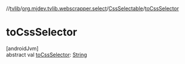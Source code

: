 //[tvlib](../../../index.md)/[org.mjdev.tvlib.webscrapper.select](../index.md)/[CssSelectable](index.md)/[toCssSelector](to-css-selector.md)

# toCssSelector

[androidJvm]\
abstract val [toCssSelector](to-css-selector.md): [String](https://kotlinlang.org/api/latest/jvm/stdlib/kotlin/-string/index.html)
